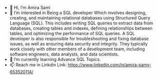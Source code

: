 - 👋 Hi, I’m Amira Sami
- 👀 I’m interested in Being a SQL developer Which involves designing, creating, and maintaining relational databases using Structured Query Language (SQL). This includes writing SQL queries to extract data from databases, creating tables and indexes, defining relationships between tables, and optimizing the performance of SQL queries. A SQL developer is also responsible for troubleshooting and fixing database issues, as well as ensuring data security and integrity. They typically work closely with other members of a development team, including software engineers, data analysts, and data scientists.
- 🌱 I’m currently learning Advance SQL Topics.
- 📫 Reach me in Linkdin Link: https://www.linkedin.com/in/amira-samy-653520114/

<!---
AmiraSami0/AmiraSami0 is a ✨ special ✨ repository because its `README.md` (this file) appears on your GitHub profile.
You can click the Preview link to take a look at your changes.
--->
